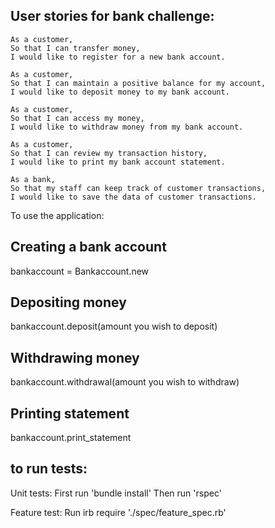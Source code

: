 ## User stories for bank challenge:
```
As a customer,
So that I can transfer money,
I would like to register for a new bank account.

As a customer,
So that I can maintain a positive balance for my account,
I would like to deposit money to my bank account.

As a customer,
So that I can access my money,
I would like to withdraw money from my bank account.  

As a customer,
So that I can review my transaction history,
I would like to print my bank account statement.

As a bank,
So that my staff can keep track of customer transactions,
I would like to save the data of customer transactions.   
```

To use the application:

## Creating a bank account
bankaccount = Bankaccount.new

## Depositing money
bankaccount.deposit(amount you wish to deposit)

## Withdrawing money
bankaccount.withdrawal(amount you wish to withdraw)

## Printing statement
bankaccount.print_statement


## to run tests:

Unit tests:
First run 'bundle install'
Then run 'rspec'

Feature test:
Run irb
require './spec/feature_spec.rb'
